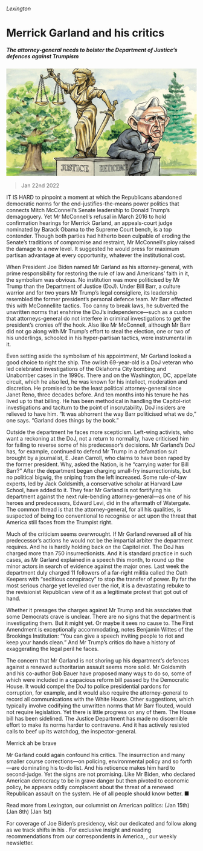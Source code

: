###### Lexington

# Merrick Garland and his critics 

##### The attorney-general needs to bolster the Department of Justice’s defences against Trumpism 

![image](images/20220122_USD000_0.jpg) 

> Jan 22nd 2022 

IT IS HARD to pinpoint a moment at which the Republicans abandoned democratic norms for the end-justifies-the-means power politics that connects Mitch McConnell’s Senate leadership to Donald Trump’s demagoguery. Yet Mr McConnell’s refusal in March 2016 to hold confirmation hearings for Merrick Garland, an appeals-court judge nominated by Barack Obama to the Supreme Court bench, is a top contender. Though both parties had hitherto been culpable of eroding the Senate’s traditions of compromise and restraint, Mr McConnell’s ploy raised the damage to a new level. It suggested he would press for maximum partisan advantage at every opportunity, whatever the institutional cost.

When President Joe Biden named Mr Garland as his attorney-general, with prime responsibility for restoring the rule of law and Americans’ faith in it, the symbolism was obvious. No institution was more politicised by Mr Trump than the Department of Justice (DoJ). Under Bill Barr, a culture warrior and for two years Mr Trump’s legal consigliere, its leadership resembled the former president’s personal defence team. Mr Barr effected this with McConnellite tactics. Too canny to break laws, he subverted the unwritten norms that enshrine the DoJ’s independence—such as a custom that attorneys-general do not interfere in criminal investigations to get the president’s cronies off the hook. Also like Mr McConnell, although Mr Barr did not go along with Mr Trump’s effort to steal the election, one or two of his underlings, schooled in his hyper-partisan tactics, were instrumental in it.


Even setting aside the symbolism of his appointment, Mr Garland looked a good choice to right the ship. The owlish 69-year-old is a DoJ veteran who led celebrated investigations of the Oklahoma City bombing and Unabomber cases in the 1990s. There and on the Washington, DC, appellate circuit, which he also led, he was known for his intellect, moderation and discretion. He promised to be the least political attorney-general since Janet Reno, three decades before. And ten months into his tenure he has lived up to that billing. He has been methodical in handling the Capitol-riot investigations and taciturn to the point of inscrutability. DoJ insiders are relieved to have him. “It was abhorrent the way Barr politicised what we do,” one says. “Garland does things by the book.”

Outside the department he faces more scepticism. Left-wing activists, who want a reckoning at the DoJ, not a return to normality, have criticised him for failing to reverse some of his predecessor’s decisions. Mr Garland’s DoJ has, for example, continued to defend Mr Trump in a defamation suit brought by a journalist, E. Jean Carroll, who claims to have been raped by the former president. Why, asked the Nation, is he “carrying water for Bill Barr?” After the department began charging small-fry insurrectionists, but no political bigwig, the sniping from the left increased. Some rule-of-law experts, led by Jack Goldsmith, a conservative scholar at Harvard Law School, have added to it. They fear Mr Garland is not fortifying his department against the next rule-bending attorney-general—as one of his heroes and predecessors, Edward Levi, did in the aftermath of Watergate. The common thread is that the attorney-general, for all his qualities, is suspected of being too conventional to recognise or act upon the threat that America still faces from the Trumpist right.

Much of the criticism seems overwrought. If Mr Garland reversed all of his predecessor’s actions he would not be the impartial arbiter the department requires. And he is hardly holding back on the Capitol riot. The DoJ has charged more than 750 insurrectionists. And it is standard practice in such cases, as Mr Garland explained in a speech this month, to round up the minor actors in search of evidence against the major ones. Last week the department duly charged 11 followers of a far-right militia called the Oath Keepers with “seditious conspiracy” to stop the transfer of power. By far the most serious charge yet levelled over the riot, it is a devastating rebuke to the revisionist Republican view of it as a legitimate protest that got out of hand.

Whether it presages the charges against Mr Trump and his associates that some Democrats crave is unclear. There are no signs that the department is investigating them. But it might yet. Or maybe it sees no cause to. The First Amendment is exceptionally accommodating, notes Benjamin Wittes of the Brookings Institution: “You can give a speech inviting people to riot and keep your hands clean.” And Mr Trump’s critics do have a history of exaggerating the legal peril he faces.

The concern that Mr Garland is not shoring up his department’s defences against a renewed authoritarian assault seems more solid. Mr Goldsmith and his co-author Bob Bauer have proposed many ways to do so, some of which were included in a capacious reform bill passed by the Democratic House. It would compel the DoJ to police presidential pardons for corruption, for example, and it would also require the attorney-general to record all communications with the White House. Other suggestions, which typically involve codifying the unwritten norms that Mr Barr flouted, would not require legislation. Yet there is little progress on any of them. The House bill has been sidelined. The Justice Department has made no discernible effort to make its norms harder to contravene. And it has actively resisted calls to beef up its watchdog, the inspector-general.

Merrick ah be brave

Mr Garland could again confound his critics. The insurrection and many smaller course corrections—on policing, environmental policy and so forth—are dominating his to-do list. And his reticence makes him hard to second-judge. Yet the signs are not promising. Like Mr Biden, who declared American democracy to be in grave danger but then pivoted to economic policy, he appears oddly complacent about the threat of a renewed Republican assault on the system. He of all people should know better. ■

Read more from Lexington, our columnist on American politics: (Jan 15th) (Jan 8th) (Jan 1st)

For coverage of Joe Biden’s presidency, visit our dedicated  and follow along as we track shifts in his . For exclusive insight and reading recommendations from our correspondents in America, , our weekly newsletter.

